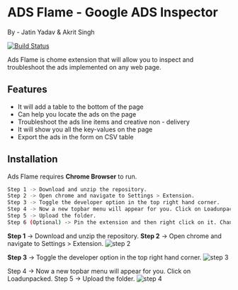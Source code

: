# ADS Flame - Google ADS Inspector
By - Jatin Yadav & Akrit Singh 


[![Build Status](https://travis-ci.org/joemccann/dillinger.svg?branch=master)](https://travis-ci.org/joemccann/dillinger)

Ads Flame is chome extension that will allow you to inspect and troubleshoot the ads implemented on any web page. 

## Features

- It will add a table to the bottom of the page
- Can help you locate the ads on the page 
- Troubleshoot the ads line items and creative non - delivery 
- It will show you all the key-values on the page
- Export the ads in the form on CSV table

## Installation

Ads Flame requires **Chrome Browser** to run.


```sh
Step 1 -> Download and unzip the repository.
Step 2 -> Open chrome and navigate to Settings > Extension. 
Step 3 -> Toggle the developer option in the top right hand corner.
Step 4 -> Now a new topbar menu will appear for you. Click on Loadunpacked. 
Step 5 -> Upload the folder. 
Step 6 (Optional) -> Pin the extension and then right click on it. Change the setting to When you click the extension for This can read and change the site data.
```

**Step 1** -> Download and unzip the repository.
**Step 2** -> Open chrome and navigate to Settings > Extension. 
![step 2](https://i.imgur.com/PUDWt6j.png)

**Step 3** -> Toggle the developer option in the top right hand corner.
![step 3](https://i.imgur.com/ZpWT657.png)

Step 4 -> Now a new topbar menu will appear for you. Click on Loadunpacked. 
Step 5 -> Upload the folder. 
![step 4](https://i.imgur.com/oZBt3Do.png)
